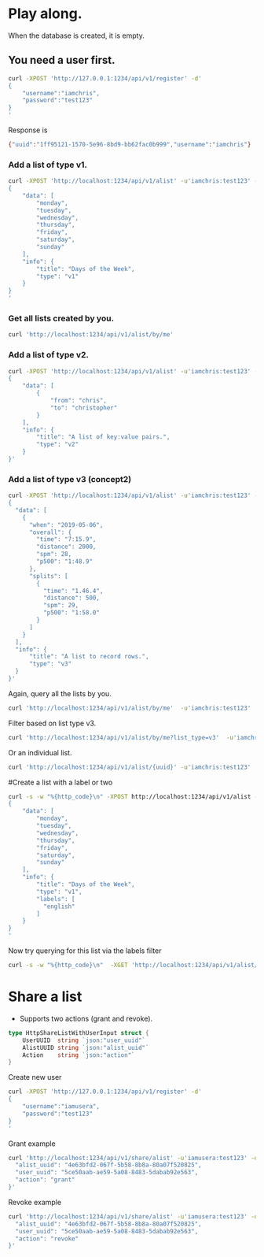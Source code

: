 


# Play along.
When the database is created, it is empty.

## You need a user first.
```sh
curl -XPOST 'http://127.0.0.1:1234/api/v1/register' -d'
{
    "username":"iamchris",
    "password":"test123"
}
'
```
Response is
```sh
{"uuid":"1ff95121-1570-5e96-8bd9-bb62fac0b999","username":"iamchris"}
```

### Add a list of type v1.

```sh
curl -XPOST 'http://localhost:1234/api/v1/alist' -u'iamchris:test123' -d'
{
    "data": [
        "monday",
        "tuesday",
        "wednesday",
        "thursday",
        "friday",
        "saturday",
        "sunday"
    ],
    "info": {
        "title": "Days of the Week",
        "type": "v1"
    }
}
'
```

### Get all lists created by you.
```sh
curl 'http://localhost:1234/api/v1/alist/by/me'
```

### Add a list of type v2.

```sh
curl -XPOST 'http://localhost:1234/api/v1/alist' -u'iamchris:test123' -d'
{
    "data": [
        {
            "from": "chris",
            "to": "christopher"
        }
    ],
    "info": {
        "title": "A list of key:value pairs.",
        "type": "v2"
    }
}'
```

### Add a list of type v3 (concept2)
```sh
curl -XPOST 'http://localhost:1234/api/v1/alist' -u'iamchris:test123' -d'
{
  "data": [
    {
      "when": "2019-05-06",
      "overall": {
        "time": "7:15.9",
        "distance": 2000,
        "spm": 28,
        "p500": "1:48.9"
      },
      "splits": [
        {
          "time": "1.46.4",
          "distance": 500,
          "spm": 29,
          "p500": "1:58.0"
        }
      ]
    }
  ],
  "info": {
      "title": "A list to record rows.",
      "type": "v3"
  }
}'
```

Again, query all the lists by you.
```sh
curl 'http://localhost:1234/api/v1/alist/by/me'  -u'iamchris:test123'
```

Filter based on list type v3.
```sh
curl 'http://localhost:1234/api/v1/alist/by/me?list_type=v3'  -u'iamchris:test123'
```

Or an individual list.
```sh
curl 'http://localhost:1234/api/v1/alist/{uuid}' -u'iamchris:test123'
```

#Create a list with a label or two
```sh
curl -s -w "%{http_code}\n" -XPOST http://localhost:1234/api/v1/alist -u'iamchris:test123' -d'
{
    "data": [
        "monday",
        "tuesday",
        "wednesday",
        "thursday",
        "friday",
        "saturday",
        "sunday"
    ],
    "info": {
        "title": "Days of the Week",
        "type": "v1",
        "labels": [
          "english"
        ]
    }
}
'
```

Now try querying for this list via the labels filter
```sh
curl -s -w "%{http_code}\n"  -XGET 'http://localhost:1234/api/v1/alist/by/me?labels=english' -u'iamchris:test123'
```


# Share a list
- Supports two actions (grant and revoke).

```go
type HttpShareListWithUserInput struct {
	UserUUID  string `json:"user_uuid"`
	AlistUUID string `json:"alist_uuid"`
	Action    string `json:"action"`
}
```

Create new user
```sh
curl -XPOST 'http://127.0.0.1:1234/api/v1/register' -d'
{
    "username":"iamusera",
    "password":"test123"
}
'
```

Grant example
```sh
curl 'http://localhost:1234/api/v1/share/alist' -u'iamusera:test123' -d '{
  "alist_uuid": "4e63bfd2-067f-5b58-8b8a-80a07f520825",
  "user_uuid": "5ce50aab-ae59-5a08-8483-5dabab92e563",
  "action": "grant"
}'
```

Revoke example
```sh
curl 'http://localhost:1234/api/v1/share/alist' -u'iamusera:test123' -d '{
  "alist_uuid": "4e63bfd2-067f-5b58-8b8a-80a07f520825",
  "user_uuid": "5ce50aab-ae59-5a08-8483-5dabab92e563",
  "action": "revoke"
}'
```
